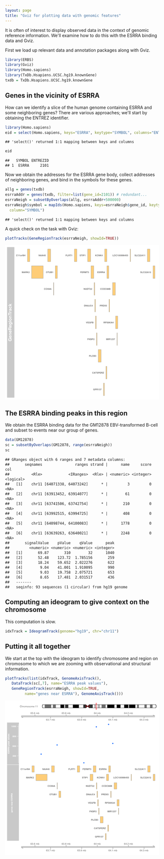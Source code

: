 ```yaml
---
layout: page
title: "Gviz for plotting data with genomic features"
---
```




It is often of interest to display observed data in the
context of genomic reference information.  We'll examine how to 
do this with the ESRRA binding data and Gviz.

First we load up relevant data and annotation packages along with
Gviz.



```r
library(ERBS)
library(Gviz)
library(Homo.sapiens)
library(TxDb.Hsapiens.UCSC.hg19.knownGene)
txdb = TxDb.Hsapiens.UCSC.hg19.knownGene
```

## Genes in the vicinity of ESRRA

How can we identify a slice of the human genome containing
ESRRA and some neighboring genes?  There are various approaches;
we'll start by obtaining the ENTREZ identifier.


```r
library(Homo.sapiens)
eid = select(Homo.sapiens, keys="ESRRA", keytype="SYMBOL", columns="ENTREZID")
```

```
## 'select()' returned 1:1 mapping between keys and columns
```

```r
eid
```

```
##   SYMBOL ENTREZID
## 1  ESRRA     2101
```

Now we obtain the addresses for the ESRRA gene body,
collect addresses of neighboring genes, and bind in the
symbols for these genes.


```r
allg = genes(txdb)
esrraAddr = genes(txdb, filter=list(gene_id=2101)) # redundant...
esrraNeigh = subsetByOverlaps(allg, esrraAddr+500000)
esrraNeigh$symbol = mapIds(Homo.sapiens, keys=esrraNeigh$gene_id, keytype="ENTREZID",
  column="SYMBOL")
```

```
## 'select()' returned 1:1 mapping between keys and columns
```

A quick check on the task with Gviz:

```r
plotTracks(GeneRegionTrack(esrraNeigh, showId=TRUE))
```

![plot of chunk lknei](figure/bioc2_gvfeat-lknei-1.png)

## The ESRRA binding peaks in this region

We obtain the ESRRA binding data for the GM12878 EBV-transformed
B-cell and subset to events near our group of genes.

```r
data(GM12878)
sc = subsetByOverlaps(GM12878, range(esrraNeigh))
sc
```

```
## GRanges object with 6 ranges and 7 metadata columns:
##       seqnames               ranges strand |      name     score       col
##          <Rle>            <IRanges>  <Rle> | <numeric> <integer> <logical>
##   [1]    chr11 [64071338, 64073242]      * |         3         0      <NA>
##   [2]    chr11 [63913452, 63914077]      * |        61         0      <NA>
##   [3]    chr11 [63741506, 63742754]      * |       210         0      <NA>
##   [4]    chr11 [63992515, 63994725]      * |       408         0      <NA>
##   [5]    chr11 [64098744, 64100083]      * |      1778         0      <NA>
##   [6]    chr11 [63639263, 63640021]      * |      2248         0      <NA>
##       signalValue    pValue    qValue      peak
##         <numeric> <numeric> <numeric> <integer>
##   [1]       69.87       310        32      1040
##   [2]       52.48    123.72  1.785156       259
##   [3]       18.24    59.652  2.022276       622
##   [4]        9.04    41.001  1.910095       990
##   [5]        9.03    19.758  2.075721       653
##   [6]        8.65    17.481  2.031517       436
##   -------
##   seqinfo: 93 sequences (1 circular) from hg19 genome
```

## Computing an ideogram to give context on the chromosome

This computation is slow.

```r
idxTrack = IdeogramTrack(genome="hg19", chr="chr11")
```

## Putting it all together

We start at the top with the ideogram to identify chromosome and
region on chromosome to which we are zooming with observational
and structural information.


```r
plotTracks(list(idxTrack, GenomeAxisTrack(), 
   DataTrack(sc[,7], name="ESRRA peak values"), 
   GeneRegionTrack(esrraNeigh, showId=TRUE,
         name="genes near ESRRA"), GenomeAxisTrack()))
```

![plot of chunk dofull](figure/bioc2_gvfeat-dofull-1.png)
